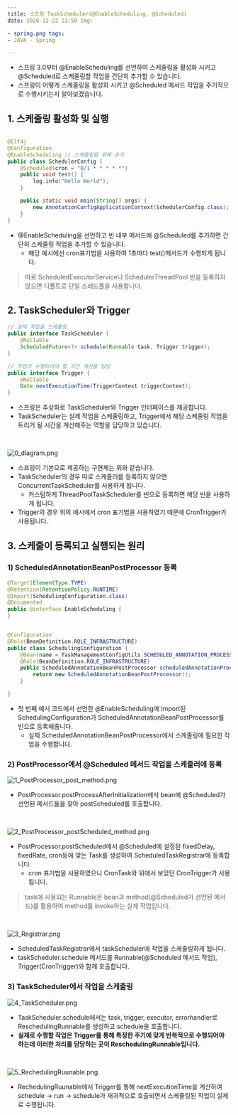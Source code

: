 ```yaml
---
title: 스프링 TaskScheduler(@EnableScheduling, @Scheduled)
date: 2020-12-22 23:50 img:

- spring.png tags:
- JAVA - Spring

---
```


- 스프링 3.0부터 @EnableScheduling를 선언하여 스케줄링을 활성화 시키고 @Scheduled로 스케줄링할 작업을 간단히 추가할 수 있습니다.
- 스프링이 어떻게 스케줄링을 활성화 시키고 @Scheduled 메서드 작업을 주기적으로 수행시키는지 알아보겠습니다.

## 1. 스케줄링 활성화 및 실행

```java

@Slf4j
@Configuration
@EnableScheduling // 스케줄링을 위해 추가
public class SchedulerConfig {
    @Scheduled(cron = "0/1 * * * * *")
    public void test() {
        log.info("Hello World");
    }

    public static void main(String[] args) {
        new AnnotationConfigApplicationContext(SchedulerConfig.class);
    }
}
```
- @EnableScheduling을 선언하고 빈 내부 메서드에 @Scheduled를 추가하면 간단히 스케줄링 작업을 추가할 수 있습니다.
    - 해당 예시에선 cron표기법을 사용하여 1초마다 test()메서드가 수행되게 됩니다.

> 따로 ScheduledExecutorService나 SchedulerThreadPool 빈을 등록하지 않으면 디폴트로 단일 스레드풀을 사용합니다. 

## 2. TaskScheduler와 Trigger
```java
// 실제 작업을 스케줄링
public interface TaskScheduler {
	@Nullable
	ScheduledFuture<?> schedule(Runnable task, Trigger trigger);
}

// 작업이 수행되어야 할 시간 계산을 담당
public interface Trigger {
	@Nullable
	Date nextExecutionTime(TriggerContext triggerContext);
}
```
- 스프링은 추상화로 TaskScheduler와 Trigger 인터페이스를 제공합니다.
- TaskScheduler는 실제 작업을 스케줄링하고, Trigger에서 해당 스케줄링 작업을 트리거 될 시간을 계산해주는 역할을 담당하고 있습니다.
 
<br>

![0_diagram.png](./scheduler/0_diagram.png)

- 스프링이 기본으로 제공하는 구현체는 위와 같습니다.
- TaskScheduler의 경우 따로 스케줄러를 등록하지 않으면 ConcurrentTaskScheduler를 사용하게 됩니다.
    - 커스텀하게 ThreadPoolTaskScheduler를 빈으로 등록하면 해당 빈을 사용하게 됩니다.
- Trigger의 경우 위의 예시에서 cron 표기법을 사용하였기 때문에 CronTrigger가 사용됩니다.

## 3. 스케줄이 등록되고 실행되는 원리

### 1) ScheduledAnnotationBeanPostProcessor 등록
```java
@Target(ElementType.TYPE)
@Retention(RetentionPolicy.RUNTIME)
@Import(SchedulingConfiguration.class)
@Documented
public @interface EnableScheduling {
}


@Configuration
@Role(BeanDefinition.ROLE_INFRASTRUCTURE)
public class SchedulingConfiguration {
	@Bean(name = TaskManagementConfigUtils.SCHEDULED_ANNOTATION_PROCESSOR_BEAN_NAME)
	@Role(BeanDefinition.ROLE_INFRASTRUCTURE)
	public ScheduledAnnotationBeanPostProcessor scheduledAnnotationProcessor() {
		return new ScheduledAnnotationBeanPostProcessor();
	}

}
```
- 첫 번째 예시 코드에서 선언한 @EnableScheduling에 Import된 SchedulingConfiguration가 ScheduledAnnotationBeanPostProcessor를 빈으로 등록해줍니다.
    - 실제 ScheduledAnnotationBeanPostProcessor에서 스케줄링에 필요한 작업을 수행합니다. 

### 2) PostProcessor에서 @Scheduled 메서드 작업을 스케줄러에 등록
![1_PostProcessor_post_method.png](./scheduler/1_PostProcessor_post_method.png)
- PostProcessor.postProcessAfterInitialization에서 bean에 @Scheduled가 선언된 메서드들을 찾아 postScheduled를 호출합니다.

<br>

![2_PostProcessor_postScheduled_method.png](./scheduler/2_PostProcessor_postScheduled_method.png)
- PostProcessor.postScheduled에서 @Scheduled에 설정된 fixedDelay, fixedRate, cron등에 맞는 Task를 생성하여 ScheduledTaskRegistrar에 등록합니다.
    - cron 표기법을 사용하였으니 CronTask와 위에서 보았던 CronTrigger가 사용됩니다.    

> task에 사용되는 Runnable은 bean과 method(@Scheduled가 선언된 메서드)를 활용하여 method를 invoke하는 실제 작업입니다.
>
<br>

![3_Registrar.png](./scheduler/3_Registrar.png)
- ScheduledTaskRegistrar에서 taskScheduler에 작업을 스케줄링하게 됩니다.
- taskScheduler.schedule 메서드를 Runnable(@Scheduled 메서드 작업), Trigger(CronTrigger)와 함께 호출합니다.  


### 3) TaskScheduler에서 작업을 스케줄링
![4_TaskScheduler.png](./scheduler/4_TaskScheduler.png)
- TaskScheduler.schedule에서는 task, trigger, executor, errorhandler로 ReschedulingRunnable를 생성하고 schedule을 호출합니다.
- **실제로 수행할 작업은 Trigger를 통해 특정한 주기에 맞게 반복적으로 수행되어야 하는데 이러한 처리를 담당하는 곳이 ReschedulingRunnable입니다.** 

<br>

![5_RechedulingRuunable.png](./scheduler/5_RechedulingRuunable.png)
- RechedulingRuunable에서 Trigger를 통해 nextExecutionTime을 계산하여 schedule -> run -> schedule가 재귀적으로 호출되면서 스케줄링된 작업이 실제로 수행됩니다.   
